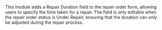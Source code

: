 This module adds a Repair Duration field to the repair order form, allowing users to specify the time taken for a repair. The field is only editable when the repair order status is Under Repair, ensuring that the duration can only be adjusted during the repair process.